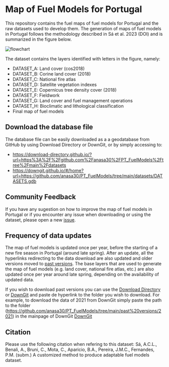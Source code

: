 # Map of Fuel Models for Portugal

This repository contains the fuel maps of fuel models for Portugal and the raw datasets used to develop them. The generation of maps of fuel models in Portugal follows the methodology described in Sá et al. 2023 (DOI) and is summarized in the figure below.

![flowchart](https://user-images.githubusercontent.com/117373204/209812230-83abfc4d-a6cb-4f6e-9608-bc2955f29311.png)

The dataset contains the layers identified with letters in the figure, namely:
- DATASET_A: Land cover (cos2018)
- DATASET_B: Corine land cover (2018)
- DATASET_C: National fire atlas
- DATASET_D: Satellite vegetation indexes
- DATASET_E: Copernicus tree density cover (2018)
- DATASET_F: Fieldwork
- DATASET_G: Land cover and fuel management operations
- DATASET_H: Bioclimatic and lithological classification
- Final map of fuel models

## Download the database file
The database file can be easily downloaded as a a geodatabase from GitHub by using Download Directory or DownGit, or by simply accessing to:
- https://download-directory.github.io/?url=https%3A%2F%2Fgithub.com%2Fanasa30%2FPT_FuelModels%2Ftree%2Fmain%2Fdatasets 
- https://downgit.github.io/#/home?url=https://github.com/anasa30/PT_FuelModels/tree/main/datasets/DATASETS.gdb

## Community Feedback
If you have any sugestion on how to improve the map of fuel models in Portugal or if you encounter any issue when downloading or using the dataset, please open a new [issue](https://github.com/anasa30/PT_FuelModels/issues).

## Frequency of data updates
The map of fuel models is updated once per year, before the starting of a new fire season in Portugal (around late spring). After an update, all the hyperlinks redirecting to the data download are also updated and older versions moved to [past versions](https://github.com/anasa30/PT_FuelModels/tree/main/past%20versions). The base layers that are used to generate the map of fuel models (e.g. land cover, national fire atlas, etc.) are also updated once per year around late spring, depending on the availability of updated data.

If you wish to download past versions you can use the [Download Directory](https://download-directory.github.io/) or [DownGit](https://downgit.github.io/) and paste de hyperlink to the folder you wish to download. For example, to download the data of 2021 from DownGit simply paste the path to the folder (https://github.com/anasa30/PT_FuelModels/tree/main/past%20versions/2021) in the mainpage of DownGit [DownGit](https://downgit.github.io/)

## Citation
Please use the following citation when refering to this dataset:
Sá, A.C.L., Benali, A., Bruni, C., Mota, C., Aparicio, B.A., Pereira, J.M.C., Fernandes, P.M. (subm.) A customized method to produce adaptable fuel models dataset.
